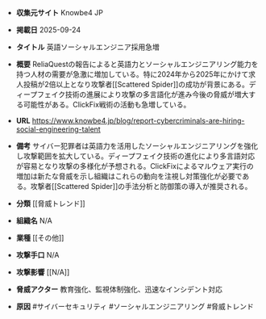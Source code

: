 - **収集元サイト**
Knowbe4 JP

- **掲載日**
2025-09-24

- **タイトル**
英語ソーシャルエンジニア採用急増

- **概要**
ReliaQuestの報告によると英語力とソーシャルエンジニアリング能力を持つ人材の需要が急激に増加している。特に2024年から2025年にかけて求人投稿が2倍以上となり攻撃者[[Scattered Spider]]の成功が背景にある。ディープフェイク技術の進展により攻撃の多言語化が進み今後の脅威が増大する可能性がある。ClickFix戦術の活動も急増している。

- **URL**
https://www.knowbe4.jp/blog/report-cybercriminals-are-hiring-social-engineering-talent

- **備考**
サイバー犯罪者は英語力を活用したソーシャルエンジニアリングを強化し攻撃範囲を拡大している。ディープフェイク技術の進化により多言語対応が容易となり攻撃の多様化が予想される。ClickFixによるマルウェア実行の増加は新たな脅威を示し組織はこれらの動向を注視し対策強化が必要である。攻撃者[[Scattered Spider]]の手法分析と防御策の導入が推奨される。

- **分類**
[[脅威トレンド]]

- **組織名**
N/A

- **業種**
[[その他]]

- **攻撃手口**
N/A

- **攻撃影響**
[[N/A]]

- **脅威アクター**
教育強化、監視体制強化、迅速なインシデント対応

- **原因**
#サイバーセキュリティ #ソーシャルエンジニアリング #脅威トレンド
